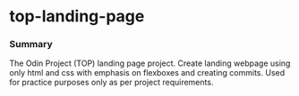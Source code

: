 # top-landing-page

### Summary

The Odin Project (TOP) landing page project. Create landing webpage using only html and css with emphasis on flexboxes and creating commits. Used for practice purposes only as per project requirements.
